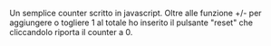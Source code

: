 Un semplice counter scritto in javascript. 
Oltre alle funzione +/- per aggiungere o togliere 1 al totale ho inserito il pulsante "reset" che cliccandolo riporta il counter a 0.
